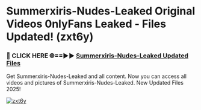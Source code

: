 # Summerxiris-Nudes-Leaked Original Videos 0nlyFans Leaked - Files Updated! (zxt6y)

<h3>🔴 CLICK HERE 🌐==►► <a href="https://tinyurl.com/yc6ubb5a" rel="nofollow">Summerxiris-Nudes-Leaked Updated Files</a></h3>

Get Summerxiris-Nudes-Leaked and all content. Now you can access all videos and pictures of Summerxiris-Nudes-Leaked. New Updated Files 2025!

[![zxt6y](https://i.imgur.com/7eu0CRL.gif)](https://tinyurl.com/yc6ubb5a)
